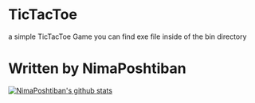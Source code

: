 # TicTacToe
a simple TicTacToe Game
you can find exe file inside of the bin directory 

# Written by NimaPoshtiban

[![NimaPoshtiban's github stats](https://github-readme-stats.vercel.app/api?username=NimaPoshtiban)](https://github.com/NimaPoshtiban/github-readme-stats)
